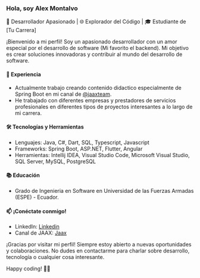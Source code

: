 ### Hola, soy Alex Montalvo

🚀 Desarrollador Apasionado | 🌐 Explorador del Código | 🎓 Estudiante de [Tu Carrera]

¡Bienvenido a mi perfil! Soy un apasionado desarrollador con un amor especial por el desarrollo de software (Mi favorito el backend). Mi objetivo es crear soluciones innovadoras y contribuir al mundo del desarrollo de software.

#### 💼 Experiencia
- Actualmente trabajo creando contenido didactico especialmente de Spring Boot en mi canal de  [@jaaxteam](https://www.youtube.com/channel/UCa5WbtxcJd8T0mucLNOs_xg).
- He trabajado con diferentes empresas y prestadores de servicios profesionales en diferentes tipos de proyectos interesantes a lo largo de mi carrera.

#### 🛠️ Tecnologías y Herramientas
- Lenguajes: Java, C#, Dart, SQL, Typescript, Javascript
- Frameworks: Spring Boot, ASP.NET, Flutter, Angular
- Herramientas: Intellij IDEA, Visual Studio Code, Microsoft Visual Studio, SQL Server, MySQL, PostgreSQL

#### 📚 Educación
- Grado de Ingenieria en Software en Universidad de las Fuerzas Armadas (ESPE) - Ecuador.

#### 📫 ¡Conéctate conmigo!
- LinkedIn: [Linkedin](https://www.linkedin.com/in/alex-montalvo-pacheco-b5ab56233/)
- Canal de JAAX: [Jaax](https://www.youtube.com/channel/UCa5WbtxcJd8T0mucLNOs_xg)

¡Gracias por visitar mi perfil! Siempre estoy abierto a nuevas oportunidades y colaboraciones. No dudes en contactarme para charlar sobre desarrollo, tecnología o cualquier cosa interesante.

Happy coding! 👨‍💻

